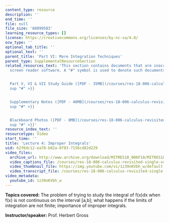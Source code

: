 ```yaml
---
content_type: resource
description: ''
end_time: ''
file: null
file_size: '68099583'
learning_resource_types: []
license: https://creativecommons.org/licenses/by-nc-sa/4.0/
ocw_type: ''
optional_tab_title: ''
optional_text: ''
parent_title: 'Part VI: More Integration Techniques'
parent_type: SupplementalResourceSection
related_resources_text: 'This section contains documents that are inaccessible to
  screen reader software. A "#" symbol is used to denote such documents.


  Part V, VI & VII Study Guide ([PDF - 35MB](/courses/res-18-006-calculus-revisited-single-variable-calculus-fall-2010/resources/mitres_18_006_study_5_6_7)){{<
  sup "#" >}}


  Supplementary Notes ([PDF - 46MB](/courses/res-18-006-calculus-revisited-single-variable-calculus-fall-2010/resources/mitres_18_006_supp_notes-1)){{<
  sup "#" >}}


  Blackboard Photos ([PDF - 8MB](/courses/res-18-006-calculus-revisited-single-variable-calculus-fall-2010/resources/mitres_18_006_blackboard-1)){{<
  sup "#" >}}'
resource_index_text: ''
resourcetype: Video
start_time: ''
title: 'Lecture 4: Improper Integrals'
uid: 62f6dc12-ea70-b82a-0f83-7156cd82d229
video_files:
  archive_url: http://www.archive.org/download/MITRES18_006F10/MITRES18_006F10_26_0604_300k.mp4
  video_captions_file: /courses/res-18-006-calculus-revisited-single-variable-calculus-fall-2010/824014c95cc85fbca479feab87c7b780_1z39nKVbh_w.vtt
  video_thumbnail_file: https://img.youtube.com/vi/1z39nKVbh_w/default.jpg
  video_transcript_file: /courses/res-18-006-calculus-revisited-single-variable-calculus-fall-2010/89e07132f96168e74b232884f6b2d105_1z39nKVbh_w.pdf
video_metadata:
  youtube_id: 1z39nKVbh_w
---
```


**Topics covered:** The problem of trying to study the integral of f(x)dx when f(x) is not continuous on the interval \[a,b\]; what happens if the limits of integration are not finite; importance of improper integrals.

**Instructor/speaker:** Prof. Herbert Gross

